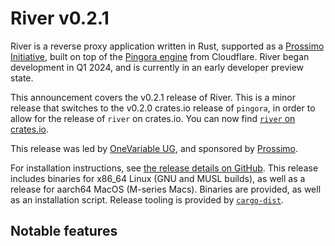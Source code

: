 # River v0.2.1

River is a reverse proxy application written in Rust, supported as a [Prossimo Initiative],
built on top of the [Pingora engine] from Cloudflare. River began development in Q1 2024,
and is currently in an early developer preview state.

[Prossimo Initiative]: https://www.memorysafety.org/initiative/reverse-proxy/
[Pingora engine]: https://github.com/cloudflare/pingora

This announcement covers the v0.2.1 release of River. This is a minor release that
switches to the v0.2.0 crates.io release of `pingora`, in order to allow for the
release of `river` on crates.io. You can now find [`river` on crates.io].

[`river` on crates.io]: https://crates.io/crates/river/0.2.1

This release was led by [OneVariable UG], and sponsored by [Prossimo][Prossimo Initiative].

[OneVariable UG]: https://onevariable.com/

For installation instructions, see [the release details on GitHub]. This release includes
binaries for x86_64 Linux (GNU and MUSL builds), as well as a release for aarch64 MacOS
(M-series Macs). Binaries are provided, as well as an installation script. Release tooling
is provided by [`cargo-dist`].

[the release details on GitHub]: https://github.com/memorysafety/river/releases/tag/v0.2.1
[`cargo-dist`]: https://github.com/axodotdev/cargo-dist

## Notable features
